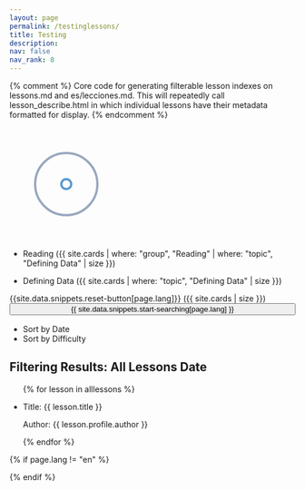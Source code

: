 ```yaml
---
layout: page
permalink: /testinglessons/
title: Testing
description: 
nav: false
nav_rank: 8
---
```


{% comment %}
Core code for generating filterable lesson indexes on lessons.md and es/lecciones.md. This will repeatedly call
lesson_describe.html in which individual lessons have their metadata formatted for display.
{% endcomment %}
<!-- loading graph if search in URI -->
<div id="pre-loader">
  <svg width="200" height="200" xmlns="http://www.w3.org/2000/svg" viewBox="0 0 100 100" preserveAspectRatio="xMidYMid"
    class="lds-ripple" style="background:0 0">
    <circle cx="50" cy="50" r="4.719" fill="none" stroke="#1d3f72" stroke-width="2">
      <animate attributeName="r" calcMode="spline" values="0;40" keyTimes="0;1" dur="3" keySplines="0 0.2 0.8 1" begin="-1.5s" repeatCount="indefinite" />
      <animate attributeName="opacity" calcMode="spline" values="1;0" keyTimes="0;1" dur="3" keySplines="0.2 0 0.8 1" begin="-1.5s" repeatCount="indefinite" />
    </circle>
    <circle cx="50" cy="50" r="27.591" fill="none" stroke="#5699d2" stroke-width="2">
      <animate attributeName="r" calcMode="spline" values="0;40" keyTimes="0;1" dur="3" keySplines="0 0.2 0.8 1" begin="0s" repeatCount="indefinite" />
      <animate attributeName="opacity" calcMode="spline" values="1;0" keyTimes="0;1" dur="3" keySplines="0.2 0 0.8 1" begin="0s" repeatCount="indefinite" />
    </circle>
  </svg>
</div>

<ul class="filter activities">
  <li id="filter-Reading" class="filter">Reading ({{ site.cards | where: "group", "Reading" | where: "topic", "Defining Data" | size }})
  </li>
</ul>

<ul class="filter topics">
  <li id="filter-Defining-Data" class="filter">Defining Data ({{ site.cards | where: "topic", "Defining Data" | size }})
  </li>
</ul>

<div id="filter-none">{{site.data.snippets.reset-button[page.lang]}} ({{ site.cards | size  }})</div>

<!--
this div ('lesson-list', referenced in lessonfilter.js) needs to contain the sort button/elements AND the actual list for the sort buttons to work
-->
<div id="search-div" style="text-align: center; margin-bottom: 1rem; display: none;">
  <input id="loading-search" class="search-input" type="text"
    placeholder="{{ site.data.snippets.loading-search[page.lang] }}" style="background-color: #efefef" disabled>
  <input id="search" class="search-input" type="text" style="display: none;" placeholder="{{ site.data.snippets.type-search-terms[page.lang] }}">
  <button id="search-button" disabled>{{ site.data.snippets.search-lessons[page.lang] }}</button>
  <i id="search-info-button" class="fas fa-question-circle"></i>
  <div id="search-info">
    {{ site.data.snippets.search-info[page.lang] | markdownify }}
  </div>
</div>
<div id="enable-search-div" style="text-align: center; margin-bottom: 1rem;">
  <button id="enable-search-button" style="width: 100%;">{{ site.data.snippets.start-searching[page.lang] }}</button>
</div>


<div id="lesson-list">
  <!-- List.js uses button classes of asc and desc to control sorting functionality. -->
  <ul class="sort-by">
    <li id="sort-by-date" class="sort" data-sort="date">Sort by Date</li>
    <li id="sort-by-difficulty" class="sort" data-sort="difficulty">Sort by Difficulty</li>
  </ul>

  <!-- Display the current filter and sorting criteria -->
  <h2 class="results-title">Filtering Results: <span id="results-value">All Lessons</span> <span id="current-sort" class="sort-desc">Date</span></h2>

  <!-- List of lessons -->
  <ul class="list">
    {% for lesson in alllessons %}
    <li>
      <!-- Display information about each lesson -->
      <p>Title: {{ lesson.title }}</p>
      <p>Author: {{ lesson.profile.author }}</p> <!-- Assuming the author is specified in card.profile.author -->
      <!-- Add more fields as needed -->
    </li>
    {% endfor %}
  </ul>
</div>


<script src='//cdnjs.cloudflare.com/ajax/libs/jquery/2.1.3/jquery.min.js'></script>
<script src='//cdnjs.cloudflare.com/ajax/libs/list.js/1.5.0/list.min.js'></script>
<script src="{{ site.baseurl }}/js/URI.min.js"></script>
<script src="https://unpkg.com/lunr/lunr.js"></script>
<script src="{{ site.baseurl }}/js/vendor/lunr.stemmer.support.js"></script>
{% if page.lang != "en" %}
  <script src="{{ site.baseurl }}/js/vendor/lunr.{{page.lang}}.js"></script>
{% endif %}
<script src="{{ site.baseurl }}/js/lessonfilter.js"></script>

<script>
  $(function () {
    wireButtons();
  });
</script>
